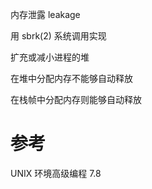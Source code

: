 

内存泄露 leakage

用 sbrk(2) 系统调用实现

扩充或减小进程的堆

在堆中分配内存不能够自动释放

在栈帧中分配内存则能够自动释放

# 参考

UNIX 环境高级编程 7.8
